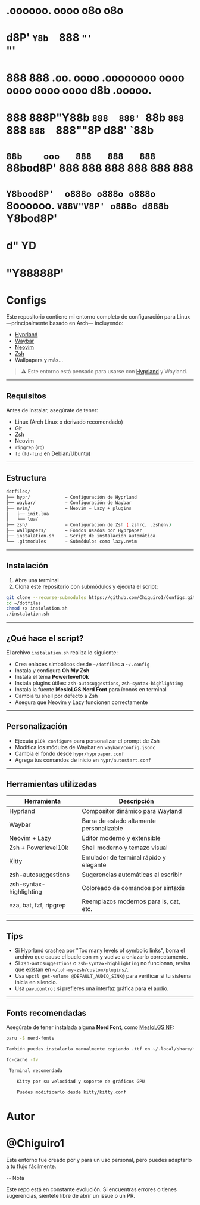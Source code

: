 #  .oooooo.   oooo         o8o                          o8o                     
# d8P'  `Y8b  `888         `"'                          `"'                     
# 888           888 .oo.   oooo   .oooooooo oooo  oooo  oooo  oooo d8b  .ooooo.  
# 888           888P"Y88b  `888  888' `88b  `888  `888  `888  `888""8P d88' `88b 
# `88b    ooo   888   888   888  `88bod8P'   888   888   888   888     888   888 
# `Y8bood8P'  o888o o888o o888o `8oooooo.   `V88V"V8P' o888o d888b    `Y8bod8P' 
#                               d"     YD                                       
#                               "Y88888P'  

# Configs 

Este repositorio contiene mi entorno completo de configuración para Linux —principalmente basado en Arch— incluyendo:

- [Hyprland](https://github.com/hyprwm/Hyprland)
- [Waybar](https://github.com/Alexays/Waybar)
- [Neovim](https://neovim.io/)
- [Zsh](https://www.zsh.org/)
- Wallpapers y más...

> ⚠️ Este entorno está pensado para usarse con [Hyprland](https://hyprland.org) y Wayland.

---

##  Requisitos

Antes de instalar, asegúrate de tener:

- Linux (Arch Linux o derivado recomendado)
- Git
- Zsh
- Neovim
- `ripgrep` (`rg`)
- `fd` (`fd-find` en Debian/Ubuntu)

---

## Estructura

```bash
dotfiles/
├── hypr/             → Configuración de Hyprland
├── waybar/           → Configuración de Waybar
├── nvim/             → Neovim + Lazy + plugins
│   ├── init.lua
│   └── lua/
├── zsh/              → Configuración de Zsh (.zshrc, .zshenv)
├── wallpapers/       → Fondos usados por Hyprpaper
├── instalation.sh    → Script de instalación automática
└── .gitmodules       → Submódulos como lazy.nvim
```
---

## Instalación

1. Abre una terminal
2. Clona este repositorio con submódulos y ejecuta el script:

```bash
git clone --recurse-submodules https://github.com/Chiguiro1/Configs.git ~/dotfiles
cd ~/dotfiles
chmod +x instalation.sh
./instalation.sh
```
---

##  ¿Qué hace el script?

El archivo `instalation.sh` realiza lo siguiente:

- Crea enlaces simbólicos desde `~/dotfiles` a `~/.config`
- Instala y configura **Oh My Zsh**
- Instala el tema **Powerlevel10k**
- Instala plugins útiles: `zsh-autosuggestions`, `zsh-syntax-highlighting`
- Instala la fuente **MesloLGS Nerd Font** para íconos en terminal
- Cambia tu shell por defecto a Zsh
- Asegura que Neovim y Lazy funcionen correctamente

---

##  Personalización

- Ejecuta `p10k configure` para personalizar el prompt de Zsh
- Modifica los módulos de Waybar en `waybar/config.jsonc`
- Cambia el fondo desde `hypr/hyprpaper.conf`
- Agrega tus comandos de inicio en `hypr/autostart.conf`

---

##  Herramientas utilizadas

| Herramienta               | Descripción                                |
|---------------------------|--------------------------------------------|
| Hyprland                  | Compositor dinámico para Wayland           |
| Waybar                    | Barra de estado altamente personalizable   |
| Neovim + Lazy             | Editor moderno y extensible                |
| Zsh + Powerlevel10k       | Shell moderno y temazo visual              |
| Kitty                     | Emulador de terminal rápido y elegante     |
| zsh-autosuggestions       | Sugerencias automáticas al escribir        |
| zsh-syntax-highlighting   | Coloreado de comandos por sintaxis         |
| eza, bat, fzf, ripgrep    | Reemplazos modernos para ls, cat, etc.     |

---

##  Tips

- Si Hyprland crashea por "Too many levels of symbolic links", borra el archivo que cause el bucle con `rm` y vuelve a enlazarlo correctamente.
- Si `zsh-autosuggestions` o `zsh-syntax-highlighting` no funcionan, revisa que existan en `~/.oh-my-zsh/custom/plugins/`.
- Usa `wpctl get-volume @DEFAULT_AUDIO_SINK@` para verificar si tu sistema inicia en silencio.
- Usa `pavucontrol` si prefieres una interfaz gráfica para el audio.

---

##  Fonts recomendadas

Asegúrate de tener instalada alguna **Nerd Font**, como [MesloLGS NF](https://github.com/romkatv/powerlevel10k#manual-font-installation):

```bash
paru -S nerd-fonts

También puedes instalarla manualmente copiando .ttf en ~/.local/share/fonts/ y actualizando caché con:

fc-cache -fv

 Terminal recomendada

    Kitty por su velocidad y soporte de gráficos GPU

    Puedes modificarlo desde kitty/kitty.conf
```

# Autor

# @Chiguiro1

Este entorno fue creado por y para un uso personal, pero puedes adaptarlo a tu flujo fácilmente.

-- Nota    

Este repo está en constante evolución. Si encuentras errores o tienes sugerencias, siéntete libre de abrir un issue o un PR.

